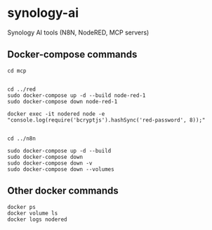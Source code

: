 # synology-ai

Synology AI tools (N8N, NodeRED, MCP servers)


## Docker-compose commands

```
cd mcp


cd ../red
sudo docker-compose up -d --build node-red-1
sudo docker-compose down node-red-1

docker exec -it nodered node -e "console.log(require('bcryptjs').hashSync('red-password', 8));"


cd ../n8n

sudo docker-compose up -d --build
sudo docker-compose down
sudo docker-compose down -v
sudo docker-compose down --volumes

```

## Other docker commands

```
docker ps
docker volume ls
docker logs nodered
```
